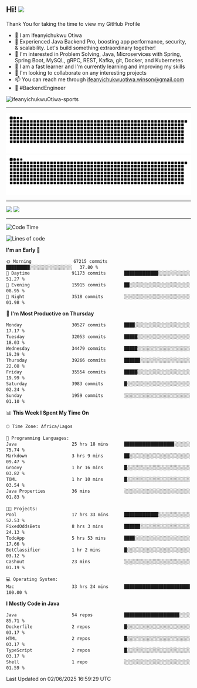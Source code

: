 <!-- BLOG-POST-LIST:START --><!-- BLOG-POST-LIST:END -->

## Hi! <img src="https://media.giphy.com/media/hvRJCLFzcasrR4ia7z/giphy.gif" width="4%"> 

Thank You for taking the time to view my GitHub Profile

- 👋 I am Ifeanyichukwu Otiwa
- 🚀 Experienced Java Backend Pro, boosting app performance, security, & scalability. Let's build something extraordinary together!
- 👀 I'm interested in Problem Solving, Java, Microservices with Spring, Spring Boot, MySQL, gRPC, REST, Kafka, git, Docker, and Kubernetes
- 🌱 I am a fast learner and I'm currently learning and improving my skills
- 💞️ I'm looking to collaborate on any interesting projects
- 📫 You can reach me through ifeanyichukwuotiwa.winson@gmail.com
- 🚀 #BackendEngineer

<p align="left" marginTop="10px"> <img src="https://komarev.com/ghpvc/?username=ifeanyichukwuOtiwa-sports&label=Profile%20views&color=0e75b6&style=for-the-badge" alt="ifeanyichukwuOtiwa-sports" /> </p>

***

<!--🐍📈SNAKEGRAPH / 🌐WEBSITE: https://github.com/Platane/snk -->
![github contribution grid snake animation](https://raw.githubusercontent.com/ifeanyichukwuOtiwa-sports/ifeanyichukwuOtiwa-sports/output/github-contribution-grid-snake-dark.svg#gh-dark-mode-only)![github contribution grid snake animation](https://raw.githubusercontent.com/ifeanyichukwuOtiwa-sports/ifeanyichukwuOtiwa-sports/output/github-contribution-grid-snake.svg#gh-light-mode-only)

***

<p float="left">
  <img float="left" src="https://github-readme-stats.vercel.app/api?username=ifeanyichukwuOtiwa-sports&count_private=true&include_all_commits=true&theme=react&show_icons=true" />
  <img float="right" src="https://github-readme-stats.vercel.app/api/top-langs/?username=ifeanyichukwuOtiwa-sports&layout=compact&show_icons=true&theme=react" /> 
</p>

***



<!--START_SECTION:waka-->
![Code Time](http://img.shields.io/badge/Code%20Time-3%2C765%20hrs%2058%20mins-blue)

![Lines of code](https://img.shields.io/badge/From%20Hello%20World%20I%27ve%20Written-50.6%20million%20lines%20of%20code-blue)

**I'm an Early 🐤** 

```text
🌞 Morning                67215 commits       █████████░░░░░░░░░░░░░░░░   37.80 % 
🌆 Daytime                91173 commits       █████████████░░░░░░░░░░░░   51.27 % 
🌃 Evening                15915 commits       ██░░░░░░░░░░░░░░░░░░░░░░░   08.95 % 
🌙 Night                  3518 commits        ░░░░░░░░░░░░░░░░░░░░░░░░░   01.98 % 
```
📅 **I'm Most Productive on Thursday** 

```text
Monday                   30527 commits       ████░░░░░░░░░░░░░░░░░░░░░   17.17 % 
Tuesday                  32053 commits       █████░░░░░░░░░░░░░░░░░░░░   18.03 % 
Wednesday                34479 commits       █████░░░░░░░░░░░░░░░░░░░░   19.39 % 
Thursday                 39266 commits       ██████░░░░░░░░░░░░░░░░░░░   22.08 % 
Friday                   35554 commits       █████░░░░░░░░░░░░░░░░░░░░   19.99 % 
Saturday                 3983 commits        █░░░░░░░░░░░░░░░░░░░░░░░░   02.24 % 
Sunday                   1959 commits        ░░░░░░░░░░░░░░░░░░░░░░░░░   01.10 % 
```


📊 **This Week I Spent My Time On** 

```text
🕑︎ Time Zone: Africa/Lagos

💬 Programming Languages: 
Java                     25 hrs 18 mins      ███████████████████░░░░░░   75.74 % 
Markdown                 3 hrs 9 mins        ██░░░░░░░░░░░░░░░░░░░░░░░   09.47 % 
Groovy                   1 hr 16 mins        █░░░░░░░░░░░░░░░░░░░░░░░░   03.82 % 
TOML                     1 hr 10 mins        █░░░░░░░░░░░░░░░░░░░░░░░░   03.54 % 
Java Properties          36 mins             ░░░░░░░░░░░░░░░░░░░░░░░░░   01.83 % 

🐱‍💻 Projects: 
Pool                     17 hrs 33 mins      █████████████░░░░░░░░░░░░   52.53 % 
FixedOddsBets            8 hrs 3 mins        ██████░░░░░░░░░░░░░░░░░░░   24.13 % 
TodoApp                  5 hrs 53 mins       ████░░░░░░░░░░░░░░░░░░░░░   17.66 % 
BetClassifier            1 hr 2 mins         █░░░░░░░░░░░░░░░░░░░░░░░░   03.12 % 
Cashout                  23 mins             ░░░░░░░░░░░░░░░░░░░░░░░░░   01.19 % 

💻 Operating System: 
Mac                      33 hrs 24 mins      █████████████████████████   100.00 % 
```

**I Mostly Code in Java** 

```text
Java                     54 repos            █████████████████████░░░░   85.71 % 
Dockerfile               2 repos             █░░░░░░░░░░░░░░░░░░░░░░░░   03.17 % 
HTML                     2 repos             █░░░░░░░░░░░░░░░░░░░░░░░░   03.17 % 
TypeScript               2 repos             █░░░░░░░░░░░░░░░░░░░░░░░░   03.17 % 
Shell                    1 repo              ░░░░░░░░░░░░░░░░░░░░░░░░░   01.59 % 
```




 Last Updated on 02/06/2025 16:59:29 UTC
<!--END_SECTION:waka-->

<!--
<p align="center">
![trophy](https://github-profile-trophy.vercel.app/?username=ifeanyichukwuOtiwa-sports&theme=onedark) (https://github.com/ryo-ma/github-profile-trophy)
</p>
-->

<!---
ifeanyi-otiwa/ifeanyi-otiwa is a ✨ special ✨ repository because its `README.md` (this file) appears on your GitHub profile.
You can click the Preview link to take a look at your changes.
--->

